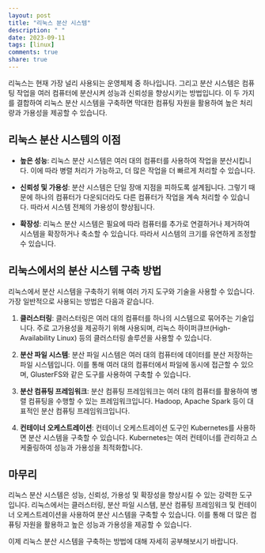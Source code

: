 ```yaml
---
layout: post
title: "리눅스 분산 시스템"
description: " "
date: 2023-09-11
tags: [linux]
comments: true
share: true
---
```


리눅스는 현재 가장 널리 사용되는 운영체제 중 하나입니다. 그리고 분산 시스템은 컴퓨팅 작업을 여러 컴퓨터에 분산시켜 성능과 신뢰성을 향상시키는 방법입니다. 이 두 가지를 결합하여 리눅스 분산 시스템을 구축하면 막대한 컴퓨팅 자원을 활용하여 높은 처리량과 가용성을 제공할 수 있습니다.

## 리눅스 분산 시스템의 이점

- **높은 성능**: 리눅스 분산 시스템은 여러 대의 컴퓨터를 사용하여 작업을 분산시킵니다. 이에 따라 병렬 처리가 가능하고, 더 많은 작업을 더 빠르게 처리할 수 있습니다.

- **신뢰성 및 가용성**: 분산 시스템은 단일 장애 지점을 피하도록 설계됩니다. 그렇기 때문에 하나의 컴퓨터가 다운되더라도 다른 컴퓨터가 작업을 계속 처리할 수 있습니다. 따라서 시스템 전체의 가용성이 향상됩니다.

- **확장성**: 리눅스 분산 시스템은 필요에 따라 컴퓨터를 추가로 연결하거나 제거하여 시스템을 확장하거나 축소할 수 있습니다. 따라서 시스템의 크기를 유연하게 조정할 수 있습니다.

## 리눅스에서의 분산 시스템 구축 방법

리눅스에서 분산 시스템을 구축하기 위해 여러 가지 도구와 기술을 사용할 수 있습니다. 가장 일반적으로 사용되는 방법은 다음과 같습니다.

1. **클러스터링**: 클러스터링은 여러 대의 컴퓨터를 하나의 시스템으로 묶어주는 기술입니다. 주로 고가용성을 제공하기 위해 사용되며, 리눅스 하이퍼큐브(High-Availability Linux) 등의 클러스터링 솔루션을 사용할 수 있습니다.

2. **분산 파일 시스템**: 분산 파일 시스템은 여러 대의 컴퓨터에 데이터를 분산 저장하는 파일 시스템입니다. 이를 통해 여러 대의 컴퓨터에서 파일에 동시에 접근할 수 있으며, GlusterFS와 같은 도구를 사용하여 구축할 수 있습니다.

3. **분산 컴퓨팅 프레임워크**: 분산 컴퓨팅 프레임워크는 여러 대의 컴퓨터를 활용하여 병렬 컴퓨팅을 수행할 수 있는 프레임워크입니다. Hadoop, Apache Spark 등이 대표적인 분산 컴퓨팅 프레임워크입니다.

4. **컨테이너 오케스트레이션**: 컨테이너 오케스트레이션 도구인 Kubernetes를 사용하면 분산 시스템을 구축할 수 있습니다. Kubernetes는 여러 컨테이너를 관리하고 스케줄링하여 성능과 가용성을 최적화합니다.

## 마무리

리눅스 분산 시스템은 성능, 신뢰성, 가용성 및 확장성을 향상시킬 수 있는 강력한 도구입니다. 리눅스에서는 클러스터링, 분산 파일 시스템, 분산 컴퓨팅 프레임워크 및 컨테이너 오케스트레이션을 사용하여 분산 시스템을 구축할 수 있습니다. 이를 통해 더 많은 컴퓨팅 자원을 활용하고 높은 성능과 가용성을 제공할 수 있습니다.

이제 리눅스 분산 시스템을 구축하는 방법에 대해 자세히 공부해보시기 바랍니다.